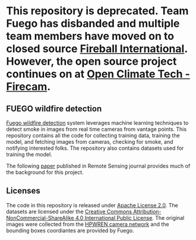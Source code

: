 # This repository is deprecated.  Team Fuego has disbanded and multiple team members have moved on to closed source [Fireball International](http://fireball.international/).  However, the open source project continues on at [Open Climate Tech - Firecam](https://github.com/open-climate-tech/firecam).


## FUEGO wildfire detection

[Fuego wildfire detection](https://fuego.ssl.berkeley.edu/smoke-detection/) system leverages machine learning techniques to detect smoke in images from real time cameras from vantage points.  This repository contains all the code for collecting training data, training the model, and fetching images from cameras, checking for smoke, and notifying interested folks.  The repository also contains datasets used for training the model.

The following [paper](https://doi.org/10.3390/rs12010166) published in Remote Sensing journal provides much of the background for this project.

## Licenses

The code in this repository is released under [Apache License 2.0](LICENSE).
The datasets are licensed under the [Creative Commons Attribution-NonCommercial-ShareAlike 4.0 International Public License](https://creativecommons.org/licenses/by-nc-sa/4.0/legalcode).
The original images were collected from the [HPWREN camera network](https://hpwren.ucsd.edu/cameras/) and the bounding boxes coordiantes are provided by Fuego.
